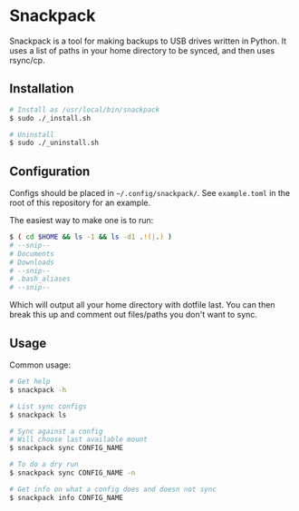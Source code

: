 # Snackpack

Snackpack is a tool for making backups to USB drives written in Python.
It uses a list of paths in your home directory to be synced, and then uses rsync/cp.

## Installation

```sh
# Install as /usr/local/bin/snackpack
$ sudo ./_install.sh

# Uninstall
$ sudo ./_uninstall.sh
```

## Configuration

Configs should be placed in `~/.config/snackpack/`.
See `example.toml` in the root of this repository for an example.

The easiest way to make one is to run:

```sh
$ ( cd $HOME && ls -1 && ls -d1 .!(|.) )
# --snip--
# Documents
# Downloads
# --snip--
# .bash_aliases
# --snip--
```

Which will output all your home directory with dotfile last.
You can then break this up and comment out files/paths you don't want to sync.

## Usage

Common usage:

```sh
# Get help
$ snackpack -h

# List sync configs
$ snackpack ls

# Sync against a config
# Will choose last available mount
$ snackpack sync CONFIG_NAME

# To do a dry run
$ snackpack sync CONFIG_NAME -n

# Get info on what a config does and doesn not sync
$ snackpack info CONFIG_NAME
```


